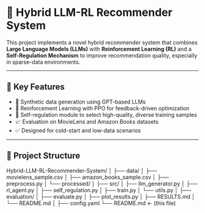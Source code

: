 # 🔮 Hybrid LLM-RL Recommender System

This project implements a novel hybrid recommender system that combines **Large Language Models (LLMs)** with **Reinforcement Learning (RL)** and a **Self-Regulation Mechanism** to improve recommendation quality, especially in sparse-data environments.

---

## 🚀 Key Features

- 🤖 Synthetic data generation using GPT-based LLMs
- 🧠 Reinforcement Learning with PPO for feedback-driven optimization
- 🔄 Self-regulation module to select high-quality, diverse training samples
- 📈 Evaluation on MovieLens and Amazon Books datasets
- ✅ Designed for cold-start and low-data scenarios

---

## 📁 Project Structure

Hybrid-LLM-RL-Recommender-System/
│
├── data/
│ ├── movielens_sample.csv
│ ├── amazon_books_sample.csv
│ ├── preprocess.py
│ └── processed/
│
├── src/
│ ├── llm_generator.py
│ ├── rl_agent.py
│ ├── self_regulation.py
│ ├── train.py
│ └── utils.py
│
├── evaluation/
│ ├── evaluate.py
│ ├── plot_results.py
│ ├── RESULTS.md
│ └── README.md
│
├── config.yaml
└── README.md ← (this file)


